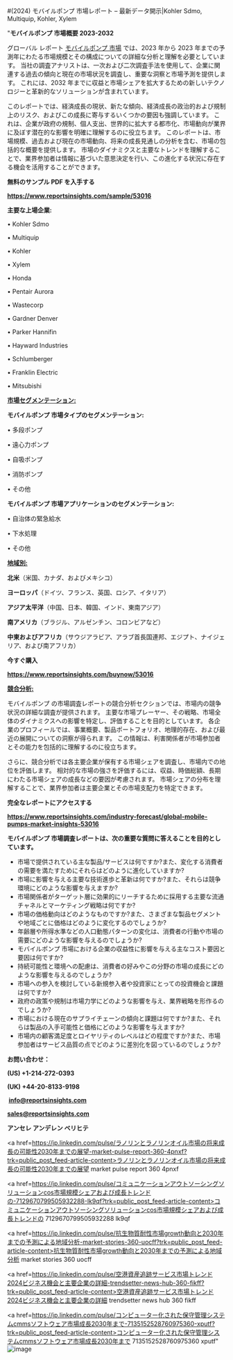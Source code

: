 #(2024) モバイルポンプ 市場レポート – 最新データ開示|Kohler Sdmo, Multiquip, Kohler, Xylem

"<strong>モバイルポンプ 市場概要 2023-2032</strong>

グローバル レポート <a href=https://www.reportsinsights.com/sample/53016>モバイルポンプ 市場</a> では、2023 年から 2023 年までの予測年にわたる市場規模とその構成についての詳細な分析と理解を必要としています。 当社の調査アナリストは、一次および二次調査手法を使用して、企業に関連する過去の傾向と現在の市場状況を調査し、重要な洞察と市場予測を提供します。 これには、2032 年までに収益と市場シェアを拡大​​するための新しいテクノロジーと革新的なソリューションが含まれています。

このレポートでは、経済成長の現状、新たな傾向、経済成長の政治的および規制上のリスク、およびこの成長に寄与するいくつかの要因も強調しています。 これは、企業が政府の規制、個人支出、世界的に拡大する都市化、市場動向が業界に及ぼす潜在的な影響を明確に理解するのに役立ちます。 このレポートは、市場規模、過去および現在の市場動向、将来の成長見通しの分析を含む、市場の包括的な概要を提供します。 市場のダイナミクスと主要なトレンドを理解することで、業界参加者は情報に基づいた意思決定を行い、この進化する状況に存在する機会を活用することができます。

<strong><b>無料のサンプル PDF を入手する</b></strong>

<a href=https://www.reportsinsights.com/sample/53016><strong><u>https://www.reportsinsights.com/sample/53016</u></strong></a>

<strong>主要な上場企業:</strong>

• Kohler Sdmo

• Multiquip

• Kohler

• Xylem

• Honda

• Pentair Aurora

• Wastecorp

• Gardner Denver

• Parker Hannifin

• Hayward Industries

• Schlumberger

• Franklin Electric

• Mitsubishi

<strong><u>市場セグメンテーション</u></strong><strong><u>:</u></strong>

<strong>モバイルポンプ 市場タイプのセグメンテーション:</strong>

• 多段ポンプ

• 遠心力ポンプ

• 自吸ポンプ

• 消防ポンプ

• その他

<strong>モバイルポンプ 市場アプリケーションのセグメンテーション:</strong>

• 自治体の緊急給水

• 下水処理

• その他

<strong><u>地域別</u></strong><strong><u>:</u></strong>

<strong>北米</strong>（米国、カナダ、およびメキシコ）

<strong>ヨーロッパ</strong>（ドイツ、フランス、英国、ロシア、イタリア）

<strong>アジア太平洋</strong>（中国、日本、韓国、インド、東南アジア）

<strong>南アメリカ</strong>（ブラジル、アルゼンチン、コロンビアなど）

<strong>中東およびアフリカ</strong>（サウジアラビア、アラブ首長国連邦、エジプト、ナイジェリア、および南アフリカ）

<strong>今すぐ購入</strong>

<a href=https://www.reportsinsights.com/buynow/53016><strong><u>https://www.reportsinsights.com/buynow/53016</u></strong></a>

<strong><u>競合分析:</u></strong>

モバイルポンプ の市場調査レポートの競合分析セクションでは、市場内の競争状況の詳細な調査が提供されます。 主要な市場プレーヤー、その戦略、市場全体のダイナミクスへの影響を特定し、評価することを目的としています。 各企業のプロフィールでは、事業概要、製品ポートフォリオ、地理的存在、および最近の展開についての洞察が得られます。 この情報は、利害関係者が市場参加者とその能力を包括的に理解するのに役立ちます。

さらに、競合分析では各主要企業が保有する市場シェアを調査し、市場内での地位を評価します。 相対的な市場の強さを評価するには、収益、時価総額、長期にわたる市場シェアの成長などの要因が考慮されます。 市場シェアの分布を理解することで、業界参加者は主要企業とその市場支配力を特定できます。

<strong>完全なレポートにアクセスする</strong>

<a href=https://www.reportsinsights.com/industry-forecast/global-mobile-pumps-market-insights-53016><strong><u><b>https://www.reportsinsights.com/industry-forecast/global-mobile-pumps-market-insights-53016</b></u></strong></a>

<strong><b>モバイルポンプ 市場調査レポートは、次の重要な質問に答えることを目的としています。</b></strong>
<ul>
  <li>市場で提供されている主な製品/サービスは何ですか?また、変化する消費者の需要を満たすためにそれらはどのように進化していますか?</li>
  <li>市場に影響を与える主要な技術進歩と革新は何ですか?また、それらは競争環境にどのような影響を与えますか?</li>
  <li>市場関係者がターゲット層に効果的にリーチするために採用する主要な流通チャネルとマーケティング戦略は何ですか?</li>
  <li>市場の価格動向はどのようなものですか?また、さまざまな製品セグメントや地域ごとに価格はどのように変化するのでしょうか?</li>
  <li>年齢層や所得水準などの人口動態パターンの変化は、消費者の行動や市場の需要にどのような影響を与えるのでしょうか?</li>
  <li>モバイルポンプ 市場における企業の収益性に影響を与える主なコスト要因と要因は何ですか?</li>
  <li>持続可能性と環境への配慮は、消費者の好みやこの分野の市場の成長にどのような影響を与えるのでしょうか?</li>
  <li>市場への参入を検討している新規参入者や投資家にとっての投資機会と課題は何ですか?</li>
  <li>政府の政策や規制は市場力学にどのような影響を与え、業界戦略を形作るのでしょうか?</li>
  <li>市場における現在のサプライチェーンの傾向と課題は何ですか?また、それらは製品の入手可能性と価格にどのような影響を与えますか?</li>
  <li>市場内の顧客満足度とロイヤリティのレベルはどの程度ですか?また、市場参加者はサービス品質の点でどのように差別化を図っているのでしょうか?</li>
</ul>
<strong>お問い合わせ：</strong>

<strong>(US) +1-214-272-0393</strong>

<strong>(UK) +44-20-8133-9198</strong>

<strong> </strong><a href=info@reportsinsights.com><strong><u>info@reportsinsights.com</u></strong></a>

<a href=sales@reportsinsights.com><strong><u>sales@reportsinsights.com</u></strong></a>

<strong>アンセレ アンデレン ベリヒテ</strong>

<a href=https://jp.linkedin.com/pulse/ラノリンとラノリンオイル市場の将来成長の可能性2030年までの展望-market-pulse-report-360-4pnxf?trk=public_post_feed-article-content>ラノリンとラノリンオイル市場の将来成長の可能性2030年までの展望 market pulse report 360 4pnxf</a>

<a href=https://jp.linkedin.com/pulse/コミュニケーションアウトソーシングソリューションcos市場規模シェアおよび成長トレンドの-7129670799505932288-lk9qf?trk=public_post_feed-article-content>コミュニケーションアウトソーシングソリューションcos市場規模シェアおよび成長トレンドの 7129670799505932288 lk9qf</a>

<a href=https://jp.linkedin.com/pulse/抗生物質耐性市場growth動向と2030年までの予測による地域分析-market-stories-360-uocff?trk=public_post_feed-article-content>抗生物質耐性市場growth動向と2030年までの予測による地域分析 market stories 360 uocff</a>

<a href=https://jp.linkedin.com/pulse/空港資産追跡サービス市場トレンド2024ビジネス機会と主要企業の詳細-trendsetter-news-hub-360-fikff?trk=public_post_feed-article-content>空港資産追跡サービス市場トレンド2024ビジネス機会と主要企業の詳細 trendsetter news hub 360 fikff</a>

<a href=https://jp.linkedin.com/pulse/コンピューター化された保守管理システムcmmsソフトウェア市場成長2030年まで-7135152528760975360-xputf?trk=public_post_feed-article-content>コンピューター化された保守管理システムcmmsソフトウェア市場成長2030年まで 7135152528760975360 xputf</a>"
![image](https://github.com/aakesh123242/RIMarket/assets/158431203/b3b8508b-e66e-41de-b71b-5bcca34057b3)
